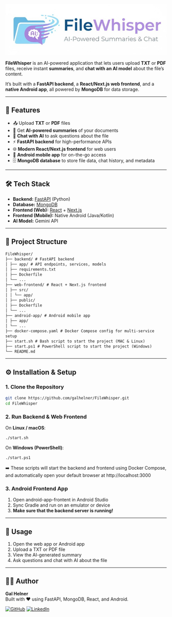 <p align="center">
  <img src="file_whisper_logo.JPG" alt="FileWhisper Logo"/>
</p>

**FileWhisper** is an AI-powered application that lets users upload **TXT** or **PDF** files, receive instant **summaries**, and **chat with an AI model** about the file’s content.  

It’s built with a **FastAPI backend**, a **React/Next.js web frontend**, and a **native Android app**, all powered by **MongoDB** for data storage.

---

## 🚀 Features
- 📤 Upload **TXT** or **PDF** files  
- 🤖 Get **AI-powered summaries** of your documents  
- 💬 **Chat with AI** to ask questions about the file  
- ⚡ **FastAPI backend** for high-performance APIs  
- 🌐 **Modern React/Next.js frontend** for web users  
- 📱 **Android mobile app** for on-the-go access  
- 🗄️ **MongoDB database** to store file data, chat history, and metadata  

---

## 🛠️ Tech Stack
- **Backend:** [FastAPI](https://fastapi.tiangolo.com/) (Python)  
- **Database:** [MongoDB](https://www.mongodb.com/)  
- **Frontend (Web):** [React](https://react.dev/) + [Next.js](https://nextjs.org/)  
- **Frontend (Mobile):** Native Android (Java/Kotlin)  
- **AI Model:** Gemini API 

---

## 📂 Project Structure
```
FileWhisper/
├── backend/ # FastAPI backend
│ ├── app/ # API endpoints, services, models
│ ├── requirements.txt
│ ├── Dockerfile
│ └── ...
├── web-frontend/ # React + Next.js frontend
│ ├── src/
│ │ └── app/
│ ├── public/
│ ├── Dockerfile
│ └── ...
├── android-app/ # Android mobile app
│ ├── app/
│ └── ...
├── docker-compose.yaml # Docker Compose config for multi-service setup
├── start.sh # Bash script to start the project (MAC & Linux)
├── start.ps1 # PowerShell script to start the project (Windows)
└── README.md
```


---

## ⚙️ Installation & Setup

### 1. Clone the Repository
```bash
git clone https://github.com/galhelner/FileWhisper.git
cd FileWhisper
```

### 2. Run Backend & Web Frontend

On **Linux / macOS**:
```bash
./start.sh
```

On **Windows (PowerShell)**:
```bash
./start.ps1
```

➡️ These scripts will start the backend and frontend using Docker Compose,
and automatically open your default browser at http://localhost:3000

### 3. Android Frontend App
1. Open android-app-frontent in Android Studio
2. Sync Gradle and run on an emulator or device
3. **Make sure that the backend server is running!** 

---

## 📖 Usage

1. Open the web app or Android app
2. Upload a TXT or PDF file
3. View the AI-generated summary
4. Ask questions and chat with AI about the file

---

## 👨‍💻 Author

**Gal Helner**  
Built with ❤️ using FastAPI, MongoDB, React, and Android.

[![GitHub](https://img.shields.io/badge/GitHub-100000?style=flat&logo=github&logoColor=white)](https://github.com/galhelner)
[![LinkedIn](https://img.shields.io/badge/LinkedIn-0A66C2?style=flat&logo=linkedin&logoColor=white)](https://www.linkedin.com/in/galhelner/)

